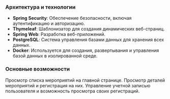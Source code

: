 ### Архитектура и технологии
- **Spring Security**: Обеспечение безопасности, включая аутентификацию и авторизацию.
- **Thymeleaf**: Шаблонизатор для создания динамических веб-страниц.
- **Spring Web**: Разработка веб-приложений.
- **PostgreSQL**: Система управления базами данных для хранения всех данных.
- **Docker**: Используется для создания, развертывания и управления базой данных в изолированной среде.
### Основные возможности
  Просмотр списка мероприятий на главной странице.
  Просмотр деталей мероприятий и регистрация на них.
  Управление учетной записью пользователя и возможность просмотра своих регистраций.
